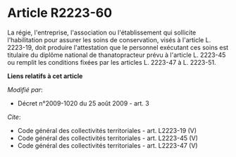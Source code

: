 # Article R2223-60

La régie, l'entreprise, l'association ou l'établissement qui sollicite l'habilitation pour assurer les soins de conservation,
visés à l'article L. 2223-19, doit produire l'attestation que le personnel exécutant ces soins est titulaire du diplôme
national de thanatopracteur prévu à l'article L. 2223-45 ou remplit les conditions fixées par les articles L. 2223-47 à L.
2223-51.

**Liens relatifs à cet article**

_Modifié par_:

  - Décret n°2009-1020 du 25 août 2009 - art. 3

_Cite_:

  - Code général des collectivités territoriales - art. L2223-19 (V)
  - Code général des collectivités territoriales - art. L2223-45 (V)
  - Code général des collectivités territoriales - art. L2223-47 (V)
